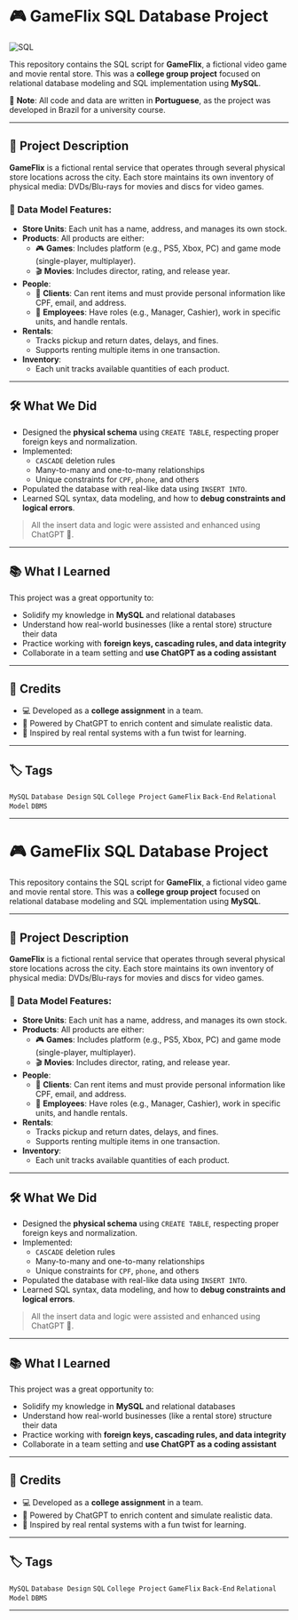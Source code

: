 # 🎮 GameFlix SQL Database Project

![SQL](https://img.shields.io/badge/Linguagem-SQL-blue)

This repository contains the SQL script for **GameFlix**, a fictional video game and movie rental store. This was a **college group project** focused on relational database modeling and SQL implementation using **MySQL**.

📌 **Note**: All code and data are written in **Portuguese**, as the project was developed in Brazil for a university course.

---

## 📘 Project Description

**GameFlix** is a fictional rental service that operates through several physical store locations across the city. Each store maintains its own inventory of physical media: DVDs/Blu-rays for movies and discs for video games.

### 🧱 Data Model Features:

- **Store Units**: Each unit has a name, address, and manages its own stock.
- **Products**: All products are either:
  - 🎮 **Games**: Includes platform (e.g., PS5, Xbox, PC) and game mode (single-player, multiplayer).
  - 🎬 **Movies**: Includes director, rating, and release year.
- **People**:
  - 👤 **Clients**: Can rent items and must provide personal information like CPF, email, and address.
  - 👥 **Employees**: Have roles (e.g., Manager, Cashier), work in specific units, and handle rentals.
- **Rentals**:
  - Tracks pickup and return dates, delays, and fines.
  - Supports renting multiple items in one transaction.
- **Inventory**:
  - Each unit tracks available quantities of each product.

---

## 🛠️ What We Did

- Designed the **physical schema** using `CREATE TABLE`, respecting proper foreign keys and normalization.
- Implemented:
  - `CASCADE` deletion rules
  - Many-to-many and one-to-many relationships
  - Unique constraints for `CPF`, `phone`, and others
- Populated the database with real-like data using `INSERT INTO`.
- Learned SQL syntax, data modeling, and how to **debug constraints and logical errors**.

> All the insert data and logic were assisted and enhanced using ChatGPT 💬.

---

## 📚 What I Learned

This project was a great opportunity to:

- Solidify my knowledge in **MySQL** and relational databases
- Understand how real-world businesses (like a rental store) structure their data
- Practice working with **foreign keys, cascading rules, and data integrity**
- Collaborate in a team setting and **use ChatGPT as a coding assistant**

---

## 🤝 Credits

- 💻 Developed as a **college assignment** in a team.
- 🤖 Powered by ChatGPT to enrich content and simulate realistic data.
- 🧠 Inspired by real rental systems with a fun twist for learning.

---

## 🏷️ Tags

`MySQL` `Database Design` `SQL` `College Project` `GameFlix` `Back-End` `Relational Model` `DBMS`

---
# 🎮 GameFlix SQL Database Project

This repository contains the SQL script for **GameFlix**, a fictional video game and movie rental store. This was a **college group project** focused on relational database modeling and SQL implementation using **MySQL**.

---

## 📘 Project Description

**GameFlix** is a fictional rental service that operates through several physical store locations across the city. Each store maintains its own inventory of physical media: DVDs/Blu-rays for movies and discs for video games.

### 🧱 Data Model Features:

- **Store Units**: Each unit has a name, address, and manages its own stock.
- **Products**: All products are either:
  - 🎮 **Games**: Includes platform (e.g., PS5, Xbox, PC) and game mode (single-player, multiplayer).
  - 🎬 **Movies**: Includes director, rating, and release year.
- **People**:
  - 👤 **Clients**: Can rent items and must provide personal information like CPF, email, and address.
  - 👥 **Employees**: Have roles (e.g., Manager, Cashier), work in specific units, and handle rentals.
- **Rentals**:
  - Tracks pickup and return dates, delays, and fines.
  - Supports renting multiple items in one transaction.
- **Inventory**:
  - Each unit tracks available quantities of each product.

---

## 🛠️ What We Did

- Designed the **physical schema** using `CREATE TABLE`, respecting proper foreign keys and normalization.
- Implemented:
  - `CASCADE` deletion rules
  - Many-to-many and one-to-many relationships
  - Unique constraints for `CPF`, `phone`, and others
- Populated the database with real-like data using `INSERT INTO`.
- Learned SQL syntax, data modeling, and how to **debug constraints and logical errors**.

> All the insert data and logic were assisted and enhanced using ChatGPT 💬.

---

## 📚 What I Learned

This project was a great opportunity to:

- Solidify my knowledge in **MySQL** and relational databases
- Understand how real-world businesses (like a rental store) structure their data
- Practice working with **foreign keys, cascading rules, and data integrity**
- Collaborate in a team setting and **use ChatGPT as a coding assistant**

---

## 🤝 Credits

- 💻 Developed as a **college assignment** in a team.
- 🤖 Powered by ChatGPT to enrich content and simulate realistic data.
- 🧠 Inspired by real rental systems with a fun twist for learning.

---

## 🏷️ Tags

`MySQL` `Database Design` `SQL` `College Project` `GameFlix` `Back-End` `Relational Model` `DBMS`

---

